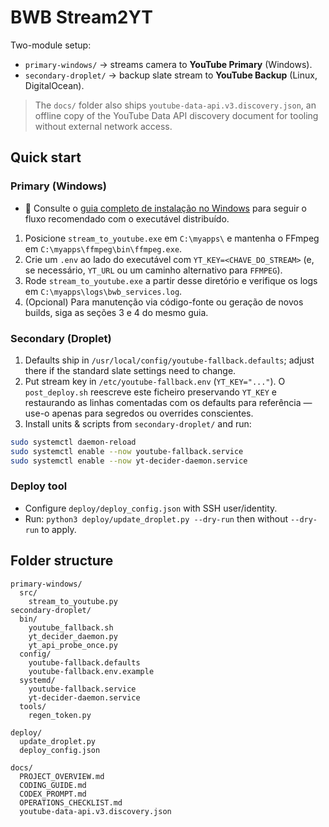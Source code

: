 # BWB Stream2YT

Two-module setup:
- `primary-windows/` → streams camera to **YouTube Primary** (Windows).
- `secondary-droplet/` → backup slate stream to **YouTube Backup** (Linux, DigitalOcean).

> The `docs/` folder also ships `youtube-data-api.v3.discovery.json`, an offline copy of the YouTube Data API discovery document for tooling without external network access.

## Quick start

### Primary (Windows)

- 📘 Consulte o [guia completo de instalação no Windows](primary-windows-instalacao.md#2-executável-distribuído) para seguir o fluxo recomendado com o executável distribuído.

1. Posicione `stream_to_youtube.exe` em `C:\myapps\` e mantenha o FFmpeg em `C:\myapps\ffmpeg\bin\ffmpeg.exe`.
2. Crie um `.env` ao lado do executável com `YT_KEY=<CHAVE_DO_STREAM>` (e, se necessário, `YT_URL` ou um caminho alternativo para `FFMPEG`).
3. Rode `stream_to_youtube.exe` a partir desse diretório e verifique os logs em `C:\myapps\logs\bwb_services.log`.
4. (Opcional) Para manutenção via código-fonte ou geração de novos builds, siga as seções 3 e 4 do mesmo guia.

### Secondary (Droplet)
1. Defaults ship in `/usr/local/config/youtube-fallback.defaults`; adjust there if the standard slate settings need to change.
2. Put stream key in `/etc/youtube-fallback.env` (`YT_KEY="..."`). O `post_deploy.sh` reescreve este ficheiro preservando `YT_KEY` e restaurando as linhas comentadas com os defaults para referência — use-o apenas para segredos ou overrides conscientes.
2. Install units & scripts from `secondary-droplet/` and run:
  ```bash
  sudo systemctl daemon-reload
  sudo systemctl enable --now youtube-fallback.service
  sudo systemctl enable --now yt-decider-daemon.service
  ```

### Deploy tool
- Configure `deploy/deploy_config.json` with SSH user/identity.
- Run: `python3 deploy/update_droplet.py --dry-run` then without `--dry-run` to apply.


## Folder structure

```
primary-windows/
  src/
    stream_to_youtube.py
secondary-droplet/
  bin/
    youtube_fallback.sh
    yt_decider_daemon.py
    yt_api_probe_once.py
  config/
    youtube-fallback.defaults
    youtube-fallback.env.example
  systemd/
    youtube-fallback.service
    yt-decider-daemon.service
  tools/
    regen_token.py

deploy/
  update_droplet.py
  deploy_config.json

docs/
  PROJECT_OVERVIEW.md
  CODING_GUIDE.md
  CODEX_PROMPT.md
  OPERATIONS_CHECKLIST.md
  youtube-data-api.v3.discovery.json
```

